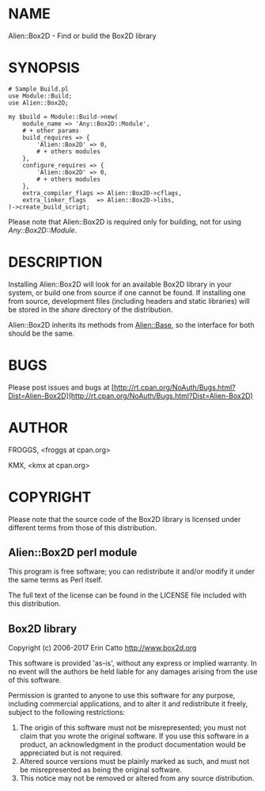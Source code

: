 # NAME

Alien::Box2D - Find or build the Box2D library

# SYNOPSIS

    # Sample Build.pl
    use Module::Build;
    use Alien::Box2D;

    my $build = Module::Build->new(
        module_name => 'Any::Box2D::Module',
        # + other params
        build_requires => {
            'Alien::Box2D' => 0,
            # + others modules
        },
        configure_requires => {
            'Alien::Box2D' => 0,
            # + others modules
        },
        extra_compiler_flags => Alien::Box2D->cflags,
        extra_linker_flags   => Alien::Box2D->libs,
    )->create_build_script;

Please note that Alien::Box2D is required only for building, not for using
_Any::Box2D::Module_.

# DESCRIPTION

Installing Alien::Box2D will look for an available Box2D library in your system,
or build one from source if one cannot be found. If installing one from source,
development files (including headers and static libraries) will be stored in
the _share_ directory of the distribution.

Alien::Box2D inherits its methods from [Alien::Base](https://metacpan.org/pod/Alien::Base), so the interface for both
should be the same.

# BUGS

Please post issues and bugs at [http://rt.cpan.org/NoAuth/Bugs.html?Dist=Alien-Box2D](http://rt.cpan.org/NoAuth/Bugs.html?Dist=Alien-Box2D)

# AUTHOR

FROGGS, &lt;froggs at cpan.org>

KMX, &lt;kmx at cpan.org>

# COPYRIGHT

Please note that the source code of the Box2D library is licensed under
different terms from those of this distribution.

## Alien::Box2D perl module

This program is free software; you can redistribute it and/or modify it under
the same terms as Perl itself.

The full text of the license can be found in the LICENSE file included with
this distribution.

## Box2D library

Copyright (c) 2006-2017 Erin Catto http://www.box2d.org

This software is provided 'as-is', without any express or implied
warranty. In no event will the authors be held liable for any damages
arising from the use of this software.

Permission is granted to anyone to use this software for any purpose,
including commercial applications, and to alter it and redistribute it
freely, subject to the following restrictions:

1. The origin of this software must not be misrepresented; you must not
claim that you wrote the original software. If you use this software
in a product, an acknowledgment in the product documentation would be
appreciated but is not required.
2. Altered source versions must be plainly marked as such, and must not be
misrepresented as being the original software.
3. This notice may not be removed or altered from any source distribution.
